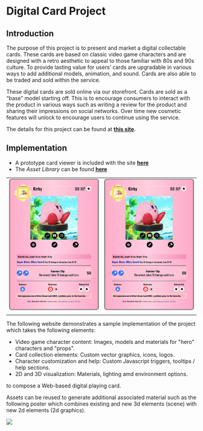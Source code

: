 # Digital Card Project

## Introduction

The purpose of this project is to present and market a digital collectable cards. These cards are based on classic video game characters and are designed with a retro aesthetic to appeal to those familiar with 80s and 90s culture. To provide lasting value for users’ cards are upgradable in various ways to add additional models, animation, and sound. Cards are also able to be traded and sold within the service.

These digital cards are sold online via our storefront. Cards are sold as a “base” model starting off. This is to encourage consumers to interact with the product in various ways such as writing a review for the product and sharing their impressions on social networks. Over time new cosmetic features will unlock to encourage users to continue using the service.

The details for this project can be found at **[this site](https://digitalcard.myportfolio.com/).**

## Implementation

* A prototype card viewer is included with the site **[here](./viewer/index.html)**
* The *Asset Library* can be found **[here](https://guannan-kwok.github.io/assetLibrary/assetLibrary.html)**

| | | 
| :--: | :--: |
| <img src="./images/card_actions_1.gif"> | <img src="./images/card_actions_2.gif"> |
| | |


The following website demonstrates a sample implementation of the project which takes the following elements:

* Video game character content: Images, models and materials for "hero" characters and "props".
* Card collection elements: Custom vector graphics, icons, logos.
* Character customization and help: Custom Javascript triggers, tooltips / help sections.
* 2D and 3D visualization: Materials, lighting amd environment options.

to compose a Web-based digital playing card.

Assets can be reused to generate additional associated material such as the following poster which combines existing and new 3d elements (scene) with new 2d elements (2d graphics). 

<img style="border-radius:3%" src="./images/poster.png">



